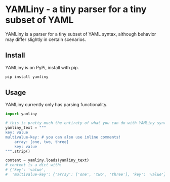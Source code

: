 # YAMLiny - a tiny parser for a tiny subset of YAML

YAMLiny is a parser for a tiny subset of YAML syntax, although behavior
may differ slightly in certain scenarios.

## Install

YAMLiny is on PyPi, install with pip.

```bash
pip install yamliny
```

## Usage

YAMLiny currently only has parsing functionality.

```python
import yamliny

# this is pretty much the entirety of what you can do with YAMLiny syntax at the moment
yamliny_text = """
key: value
multivalue-key: # you can also use inline comments!
    array: [one, two, three]
    key: value
""".strip()

content = yamliny.loads(yamliny_text)
# content is a dict with:
# {'key': 'value',
#  'multivalue-key': {'array': ['one', 'two', 'three'], 'key': 'value'}}
```

